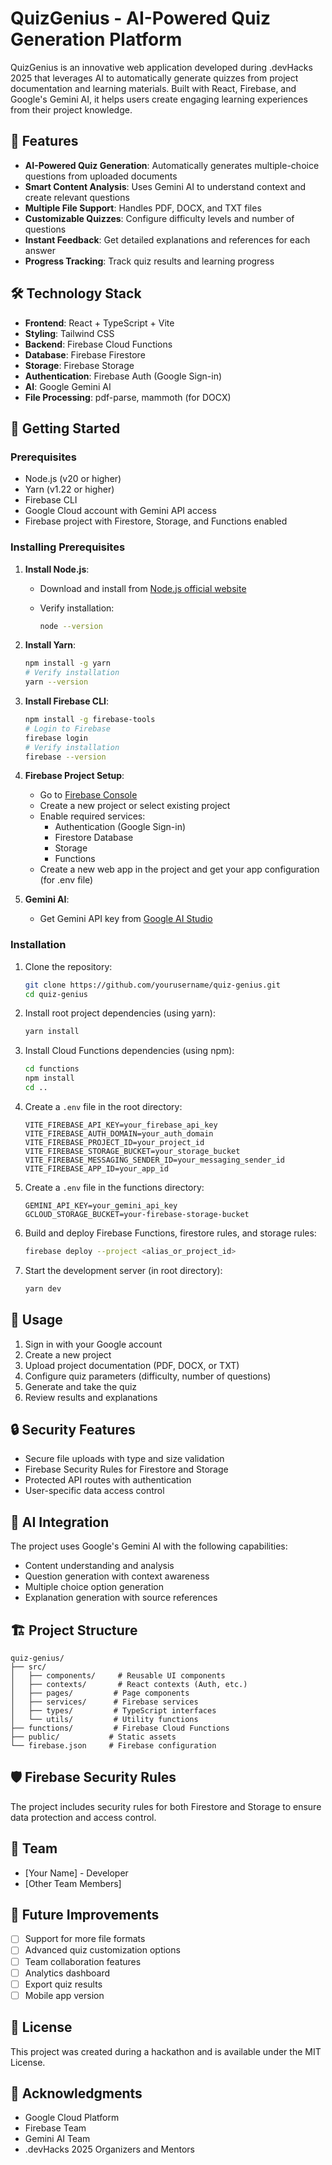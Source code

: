 # QuizGenius - AI-Powered Quiz Generation Platform

QuizGenius is an innovative web application developed during .devHacks 2025 that leverages AI to automatically generate quizzes from project documentation and learning materials. Built with React, Firebase, and Google's Gemini AI, it helps users create engaging learning experiences from their project knowledge.

## 🌟 Features

- **AI-Powered Quiz Generation**: Automatically generates multiple-choice questions from uploaded documents
- **Smart Content Analysis**: Uses Gemini AI to understand context and create relevant questions
- **Multiple File Support**: Handles PDF, DOCX, and TXT files
- **Customizable Quizzes**: Configure difficulty levels and number of questions
- **Instant Feedback**: Get detailed explanations and references for each answer
- **Progress Tracking**: Track quiz results and learning progress

## 🛠️ Technology Stack

- **Frontend**: React + TypeScript + Vite
- **Styling**: Tailwind CSS
- **Backend**: Firebase Cloud Functions
- **Database**: Firebase Firestore
- **Storage**: Firebase Storage
- **Authentication**: Firebase Auth (Google Sign-in)
- **AI**: Google Gemini AI
- **File Processing**: pdf-parse, mammoth (for DOCX)

## 🚀 Getting Started

### Prerequisites

- Node.js (v20 or higher)
- Yarn (v1.22 or higher)
- Firebase CLI
- Google Cloud account with Gemini API access
- Firebase project with Firestore, Storage, and Functions enabled

### Installing Prerequisites

1. **Install Node.js**:
   - Download and install from [Node.js official website](https://nodejs.org/)
   - Verify installation:

     ```bash
     node --version
     ```

2. **Install Yarn**:

   ```bash
   npm install -g yarn
   # Verify installation
   yarn --version
   ```

3. **Install Firebase CLI**:

   ```bash
   npm install -g firebase-tools
   # Login to Firebase
   firebase login
   # Verify installation
   firebase --version
   ```

4. **Firebase Project Setup**:
   - Go to [Firebase Console](https://console.firebase.google.com/)
   - Create a new project or select existing project
   - Enable required services:
     - Authentication (Google Sign-in)
     - Firestore Database
     - Storage
     - Functions
   - Create a new web app in the project and get your app configuration (for .env file)

5. **Gemini AI**:
   <!-- - Go to [Google Cloud Console](https://console.cloud.google.com/)
   - Enable Cloud Functions API
   - Create a service account and download credentials -->
   - Get Gemini API key from [Google AI Studio](https://aistudio.google.com/apikey/)

### Installation

1. Clone the repository:

   ```bash
   git clone https://github.com/yourusername/quiz-genius.git
   cd quiz-genius
   ```

2. Install root project dependencies (using yarn):

   ```bash
   yarn install
   ```

3. Install Cloud Functions dependencies (using npm):

   ```bash
   cd functions
   npm install
   cd ..
   ```

4. Create a `.env` file in the root directory:

   ```env
   VITE_FIREBASE_API_KEY=your_firebase_api_key
   VITE_FIREBASE_AUTH_DOMAIN=your_auth_domain
   VITE_FIREBASE_PROJECT_ID=your_project_id
   VITE_FIREBASE_STORAGE_BUCKET=your_storage_bucket
   VITE_FIREBASE_MESSAGING_SENDER_ID=your_messaging_sender_id
   VITE_FIREBASE_APP_ID=your_app_id
   ```

5. Create a `.env` file in the functions directory:

   ```env
   GEMINI_API_KEY=your_gemini_api_key
   GCLOUD_STORAGE_BUCKET=your-firebase-storage-bucket
   ```

6. Build and deploy Firebase Functions, firestore rules, and storage rules:

   ```bash
   firebase deploy --project <alias_or_project_id>
   ```

7. Start the development server (in root directory):

   ```bash
   yarn dev
   ```

## 📝 Usage

1. Sign in with your Google account
2. Create a new project
3. Upload project documentation (PDF, DOCX, or TXT)
4. Configure quiz parameters (difficulty, number of questions)
5. Generate and take the quiz
6. Review results and explanations

## 🔒 Security Features

- Secure file uploads with type and size validation
- Firebase Security Rules for Firestore and Storage
- Protected API routes with authentication
- User-specific data access control

## 🤖 AI Integration

The project uses Google's Gemini AI with the following capabilities:

- Content understanding and analysis
- Question generation with context awareness
- Multiple choice option generation
- Explanation generation with source references

## 🏗️ Project Structure

```plaintext
quiz-genius/
├── src/
│   ├── components/     # Reusable UI components
│   ├── contexts/       # React contexts (Auth, etc.)
│   ├── pages/         # Page components
│   ├── services/      # Firebase services
│   ├── types/         # TypeScript interfaces
│   └── utils/         # Utility functions
├── functions/         # Firebase Cloud Functions
├── public/           # Static assets
└── firebase.json     # Firebase configuration
```

## 🛡️ Firebase Security Rules

The project includes security rules for both Firestore and Storage to ensure data protection and access control.

## 👥 Team

- [Your Name] - Developer
- [Other Team Members]

## 🎯 Future Improvements

- [ ] Support for more file formats
- [ ] Advanced quiz customization options
- [ ] Team collaboration features
- [ ] Analytics dashboard
- [ ] Export quiz results
- [ ] Mobile app version

## 📄 License

This project was created during a hackathon and is available under the MIT License.

## 🙏 Acknowledgments

- Google Cloud Platform
- Firebase Team
- Gemini AI Team
- .devHacks 2025 Organizers and Mentors
